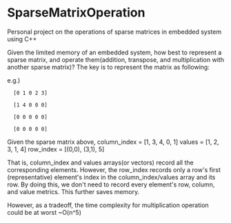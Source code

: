 # SparseMatrixOperation
Personal project on the operations of sparse matrices in embedded system using C++

Given the limited memory of an embedded system, how best to represent a sparse matrix, and operate them(addition, transpose, and multiplication with another sparse matrix)?
The key is to represent the matrix as following:

e.g.) 

      [0 1 0 2 3]

      [1 4 0 0 0]
      
      [0 0 0 0 0]
      
      [0 0 0 0 0]
      
      
Given the sparse matrix above,
column_index = [1, 3, 4, 0, 1]
values = [1, 2, 3, 1, 4]
row_index = [(0,0), (3,1), 5]

That is, column_index and values arrays(or vectors) record all the corresponding elements.
However, the row_index records only a row's first (representative) element's index in the column_index/values array and its row.
By doing this, we don't need to record every element's row, column, and value metrics. This further saves memory.

However, as a tradeoff, the time complexity for multiplication operation could be at worst ~O(n^5)
